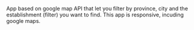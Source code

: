 App based on google map API that let you filter by province, city and the establishment (filter) you want to find. 
This app is responsive, incuding google maps.
